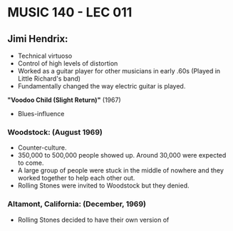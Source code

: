 # MUSIC 140 - LEC 011
## Jimi Hendrix:
- Technical virtuoso
- Control of high levels of distortion
- Worked as a guitar player for other musicians in early .60s (Played in Little Richard's band)
- Fundamentally changed the way electric guitar is played.

**"Voodoo Child (Slight Return)"** (1967)
- Blues-influence

### Woodstock: (August 1969)
- Counter-culture.
- 350,000 to 500,000 people showed up. Around 30,000 were expected to come.
- A large group of people were stuck in the middle of nowhere and they worked together to help each other out.
- Rolling Stones were invited to Woodstock but they denied.

### Altamont, California: (December, 1969)
- Rolling Stones decided to have their own version of 
<!--stackedit_data:
eyJoaXN0b3J5IjpbMTEyODQ1MDc4LC0xNjE1MzQ2NTE1LDM3MT
AwNzkxNSwtMzMwNjI2ODA1LC0yMDU3ODkyMjYwXX0=
-->